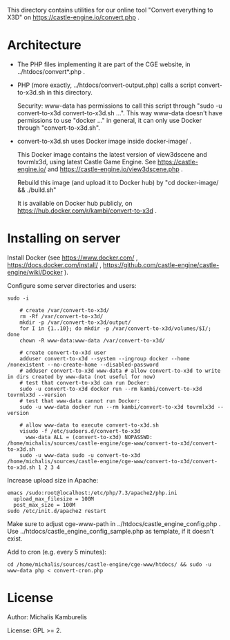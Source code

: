This directory contains utilities for our online tool
"Convert everything to X3D" on https://castle-engine.io/convert.php .

# Architecture

- The PHP files implementing it are part of the CGE website,
  in ../htdocs/convert*.php .

- PHP (more exactly, ../htdocs/convert-output.php) calls a script convert-to-x3d.sh
  in this directory.

  Security: www-data has permissions to call this script through
  "sudo -u convert-to-x3d convert-to-x3d.sh ...".
  This way www-data doesn't have permissions to use "docker ..." in general,
  it can only use Docker through "convert-to-x3d.sh".

- convert-to-x3d.sh uses Docker image inside docker-image/ .

  This Docker image contains the latest version of view3dscene and tovrmlx3d,
  using latest Castle Game Engine.
  See https://castle-engine.io/ and https://castle-engine.io/view3dscene.php .

  Rebuild this image (and upload it to Docker hub)
  by "cd docker-image/ && ./build.sh"

  It is available on Docker hub publicly, on https://hub.docker.com/r/kambi/convert-to-x3d .

# Installing on server

Install Docker (see
https://www.docker.com/ ,
https://docs.docker.com/install/ ,
https://github.com/castle-engine/castle-engine/wiki/Docker ).

Configure some server directories and users:

```
sudo -i

    # create /var/convert-to-x3d/
    rm -Rf /var/convert-to-x3d/
    mkdir -p /var/convert-to-x3d/output/
    for I in {1..10}; do mkdir -p /var/convert-to-x3d/volumes/$I/; done
    chown -R www-data:www-data /var/convert-to-x3d/

    # create convert-to-x3d user
    adduser convert-to-x3d --system --ingroup docker --home /nonexistent --no-create-home --disabled-password
    # adduser convert-to-x3d www-data # allow convert-to-x3d to write in dirs created by www-data (not useful for now)
    # test that convert-to-x3d can run Docker:
    sudo -u convert-to-x3d docker run --rm kambi/convert-to-x3d tovrmlx3d --version
    # test that www-data cannot run Docker:
    sudo -u www-data docker run --rm kambi/convert-to-x3d tovrmlx3d --version

    # allow www-data to execute convert-to-x3d.sh
    visudo -f /etc/sudoers.d/convert-to-x3d
      www-data ALL = (convert-to-x3d) NOPASSWD: /home/michalis/sources/castle-engine/cge-www/convert-to-x3d/convert-to-x3d.sh
    sudo -u www-data sudo -u convert-to-x3d /home/michalis/sources/castle-engine/cge-www/convert-to-x3d/convert-to-x3d.sh 1 2 3 4
```

Increase upload size in Apache:

```
emacs /sudo:root@localhost:/etc/php/7.3/apache2/php.ini
  upload_max_filesize = 100M
  post_max_size = 100M
sudo /etc/init.d/apache2 restart
```

Make sure to adjust cge-www-path in ../htdocs/castle_engine_config.php .
Use ../htdocs/castle_engine_config_sample.php as template,
if it doesn't exist.

Add to cron (e.g. every 5 minutes):

```
cd /home/michalis/sources/castle-engine/cge-www/htdocs/ && sudo -u www-data php < convert-cron.php
```

# License

Author: Michalis Kamburelis

License: GPL >= 2.
